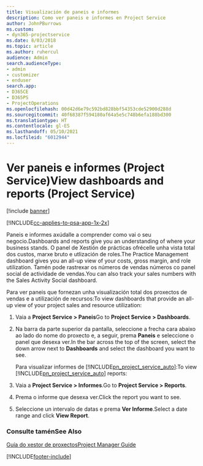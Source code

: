 ```yaml
---
title: Visualización de paneis e informes
description: Como ver paneis e informes en Project Service
author: JohnPBurrows
ms.custom:
- dyn365-projectservice
ms.date: 8/03/2018
ms.topic: article
ms.author: ruhercul
audience: Admin
search.audienceType:
- admin
- customizer
- enduser
search.app:
- D365CE
- D365PS
- ProjectOperations
ms.openlocfilehash: 00d42d6e79c592bd828bbf54353cde52900d288d
ms.sourcegitcommit: 40f68387f594180af64a5e5c748b6efa188bd300
ms.translationtype: HT
ms.contentlocale: gl-ES
ms.lasthandoff: 05/10/2021
ms.locfileid: "6012944"
---
```

# <a name="view-dashboards-and-reports-project-service"></a><span data-ttu-id="6ca25-103">Ver paneis e informes (Project Service)</span><span class="sxs-lookup"><span data-stu-id="6ca25-103">View dashboards and reports (Project Service)</span></span>

[!include [banner](../includes/psa-now-project-operations.md)]

[!INCLUDE[cc-applies-to-psa-app-1x-2x](../includes/cc-applies-to-psa-app-1x-2x.md)]

<span data-ttu-id="6ca25-104">Paneis e informes axúdalle a comprender como vai o seu negocio.</span><span class="sxs-lookup"><span data-stu-id="6ca25-104">Dashboards and reports give you an understanding of where your business stands.</span></span> <span data-ttu-id="6ca25-105">O panel de Xestión de prácticas ofrécelle unha vista total dos custos, marxe bruto e utlización de roles.</span><span class="sxs-lookup"><span data-stu-id="6ca25-105">The Practice Management dashboard gives you an all-up view of your costs, gross margin, and role utilization.</span></span> <span data-ttu-id="6ca25-106">Tamén pode rastrexar os números de vendas números co panel social de actividade de vendas.</span><span class="sxs-lookup"><span data-stu-id="6ca25-106">You can also track your sales numbers with the Sales Activity Social dashboard.</span></span>  
  
 <span data-ttu-id="6ca25-107">Para ver paneis que fornezan unha visualización total dos proxectos de vendas e a utilización de recursos:</span><span class="sxs-lookup"><span data-stu-id="6ca25-107">To view dashboards that provide an all-up view of your project sales and resource utilization:</span></span>  
  
1. <span data-ttu-id="6ca25-108">Vaia a **Project Service > Paneis**</span><span class="sxs-lookup"><span data-stu-id="6ca25-108">Go to **Project Service > Dashboards**.</span></span>  
  
2. <span data-ttu-id="6ca25-109">Na barra da parte superior da pantalla, seleccione a frecha cara abaixo ao lado do nome do proxecto e, a seguir, prema **Paneis** e seleccione o panel que desexa ver.</span><span class="sxs-lookup"><span data-stu-id="6ca25-109">In the bar across the top of the screen, select the down arrow next to **Dashboards** and select the dashboard you want to see.</span></span>  
  
   <span data-ttu-id="6ca25-110">Para visualizar informes de [!INCLUDE[pn_project_service_auto](../includes/pn-project-service-auto.md)]:</span><span class="sxs-lookup"><span data-stu-id="6ca25-110">To view [!INCLUDE[pn_project_service_auto](../includes/pn-project-service-auto.md)] reports:</span></span>  
  
3. <span data-ttu-id="6ca25-111">Vaia a **Project Service > Informes**.</span><span class="sxs-lookup"><span data-stu-id="6ca25-111">Go to **Project Service > Reports**.</span></span>  
  
4. <span data-ttu-id="6ca25-112">Prema o informe que desexa ver.</span><span class="sxs-lookup"><span data-stu-id="6ca25-112">Click the report you want to see.</span></span>  
  
5. <span data-ttu-id="6ca25-113">Seleccione un intervalo de datas e prema **Ver Informe**.</span><span class="sxs-lookup"><span data-stu-id="6ca25-113">Select a date range and click **View Report**.</span></span>  
  
### <a name="see-also"></a><span data-ttu-id="6ca25-114">Consulte tamén</span><span class="sxs-lookup"><span data-stu-id="6ca25-114">See Also</span></span>  
 [<span data-ttu-id="6ca25-115">Guía do xestor de proxectos</span><span class="sxs-lookup"><span data-stu-id="6ca25-115">Project Manager Guide</span></span>](../psa/project-manager-guide.md)


[!INCLUDE[footer-include](../includes/footer-banner.md)]